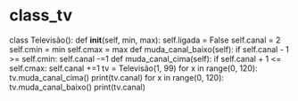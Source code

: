 # class_tv

class Televisão():
  def __init__(self, min, max):
    self.ligada = False
    self.canal = 2
    self.cmin = min
    self.cmax = max
  def muda_canal_baixo(self):
    if self.canal - 1 >= self.cmin:
      self.canal -=1
  def muda_canal_cima(self):
    if self.canal + 1 <= self.cmax:
      self.canal +=1
tv = Televisão(1, 99)
for x in range(0, 120):
  tv.muda_canal_cima()
print(tv.canal)
for x in range(0, 120):
  tv.muda_canal_baixo()
print(tv.canal)
